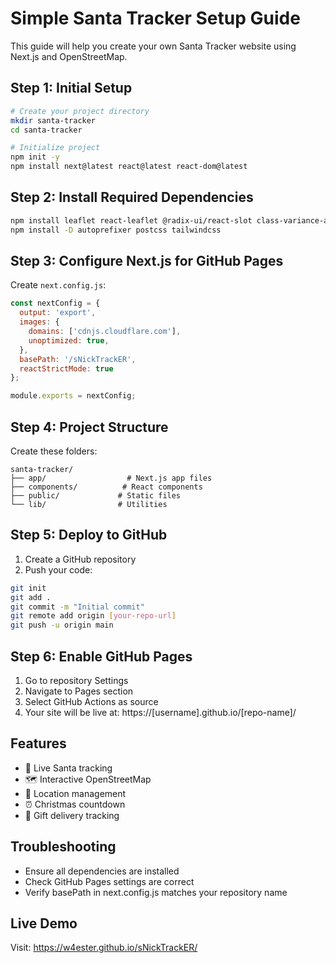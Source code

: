 # Simple Santa Tracker Setup Guide

This guide will help you create your own Santa Tracker website using Next.js and OpenStreetMap.

## Step 1: Initial Setup
```bash
# Create your project directory
mkdir santa-tracker
cd santa-tracker

# Initialize project
npm init -y
npm install next@latest react@latest react-dom@latest
```

## Step 2: Install Required Dependencies
```bash
npm install leaflet react-leaflet @radix-ui/react-slot class-variance-authority clsx lucide-react tailwind-merge tailwindcss-animate
npm install -D autoprefixer postcss tailwindcss
```

## Step 3: Configure Next.js for GitHub Pages
Create `next.config.js`:
```javascript
const nextConfig = {
  output: 'export',
  images: {
    domains: ['cdnjs.cloudflare.com'],
    unoptimized: true,
  },
  basePath: '/sNickTrackER',
  reactStrictMode: true
};

module.exports = nextConfig;
```

## Step 4: Project Structure
Create these folders:
```
santa-tracker/
├── app/                  # Next.js app files
├── components/          # React components
├── public/             # Static files
└── lib/                # Utilities
```

## Step 5: Deploy to GitHub
1. Create a GitHub repository
2. Push your code:
```bash
git init
git add .
git commit -m "Initial commit"
git remote add origin [your-repo-url]
git push -u origin main
```

## Step 6: Enable GitHub Pages
1. Go to repository Settings
2. Navigate to Pages section
3. Select GitHub Actions as source
4. Your site will be live at: https://[username].github.io/[repo-name]/

## Features
- 🎅 Live Santa tracking
- 🗺️ Interactive OpenStreetMap
- 📍 Location management
- ⏰ Christmas countdown
- 🎁 Gift delivery tracking

## Troubleshooting
- Ensure all dependencies are installed
- Check GitHub Pages settings are correct
- Verify basePath in next.config.js matches your repository name

## Live Demo
Visit: https://w4ester.github.io/sNickTrackER/